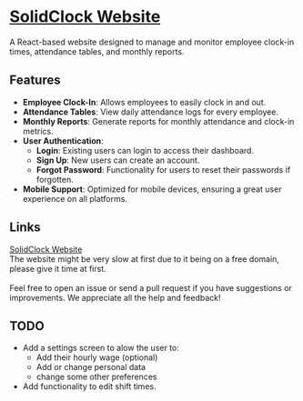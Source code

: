 # [SolidClock Website](https://solid-clock.onrender.com)

A React-based website designed to manage and monitor employee clock-in times, attendance tables, and monthly reports.

## Features

- **Employee Clock-In**: Allows employees to easily clock in and out.
- **Attendance Tables**: View daily attendance logs for every employee.
- **Monthly Reports**: Generate reports for monthly attendance and clock-in metrics.
- **User Authentication**: 
  - **Login**: Existing users can login to access their dashboard.
  - **Sign Up**: New users can create an account.
  - **Forgot Password**: Functionality for users to reset their passwords if forgotten.
- **Mobile Support**: Optimized for mobile devices, ensuring a great user experience on all platforms.


## Links

[SolidClock Website](https://solid-clock.onrender.com)
<br>
The website might be very slow at first due to it being on a free domain, please give it time at first.
<br>
<br>
Feel free to open an issue or send a pull request if you have suggestions or improvements. We appreciate all the help and feedback!


## TODO
- Add a settings screen to alow the user to:
  - Add their hourly wage (optional)
  - Add or change personal data
  - change some other preferences
- Add functionality to edit shift times.
